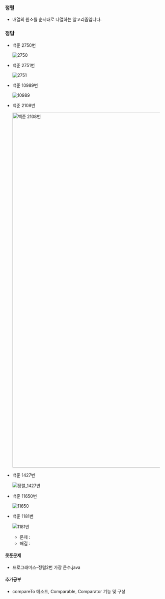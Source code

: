 ### 정렬
- 배열의 원소를 순서대로 나열하는 알고리즘입니다.


### 정답

- 백준 2750번
  
  ![2750](https://user-images.githubusercontent.com/46203866/97084884-cbf7a300-1654-11eb-901c-eb8bd33a09b4.PNG)

- 백준 2751번

  ![2751](https://user-images.githubusercontent.com/46203866/97084893-da45bf00-1654-11eb-99ea-83ceda1c279c.PNG)

- 백준 10989번
  
  ![10989](https://user-images.githubusercontent.com/46203866/97084895-db76ec00-1654-11eb-9258-f9320a14ca5b.PNG)


- 백준 2108번
  
  <img width="1151" alt="백준 2108번" src="https://user-images.githubusercontent.com/46203866/97010932-04c64800-1581-11eb-9331-bfca230673c2.png">

- 백준 1427번
  
  ![정렬_1427번](https://user-images.githubusercontent.com/46203866/97084344-3c9cc080-1651-11eb-9e7d-18376c74d601.PNG)

- 백준 11650번

  ![11650](https://user-images.githubusercontent.com/46203866/97107079-eb500800-1708-11eb-8f4e-ce63facf85f7.PNG)
  
- 백준 1181번

  ![1181번](https://user-images.githubusercontent.com/46203866/97113790-f1a5aa80-172f-11eb-8895-4f7e383e114e.PNG)
  
  - 문제 : 
  - 해결 : 
  
#### 못푼문제
- 프로그래머스-정렬2번 가장 큰수.java

#### 추가공부
- compareTo 메소드, Comparable, Comparator 기능 및 구성
